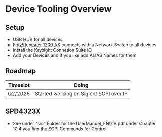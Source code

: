 # Device Tooling Overview

## Setup
- USB HUB for all devices
- [Fritz!Repeater 1200 AX](https://www.amazon.de/dp/B09N4SJLWM?ref=ppx_yo2ov_dt_b_fed_asin_title) connects with a Network Switch to all devices
- Install the Keysight Connetion Suite IO
- Add your Devices and if you like add ALIAS Names for them

## Roadmap
| Timeslot | Doing                                   |
|----------|-----------------------------------------|
| Q2/2025  | Started working on Siglent SCPI over IP |

## SPD4323X
- See under "src" Folder for the UserManuel_EN01B.pdf under Chapter 10.4 you find the SCPI Commands for Control
